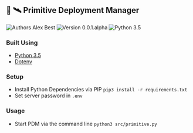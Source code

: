 ## 📡 🛰  Primitive Deployment Manager

![Authors Alex Best](https://img.shields.io/badge/Authors-Alex%20Best-red.svg?style=flat-square)
![Version 0.0.1.alpha](https://img.shields.io/badge/Version-0.0.1.alpha-orange.svg?style=flat-square)
![Python 3.5](https://img.shields.io/badge/Python%20-3.5-3776ab.svg?style=flat-square)

### Built Using

- [Python 3.5](https://www.python.org)
- [Dotenv](https://github.com/theskumar/python-dotenv)

### Setup

- Install Python Dependencies via PIP `pip3 install -r requirements.txt`
- Set server password in `.env`

### Usage

- Start PDM via the command line `python3 src/primitive.py`

